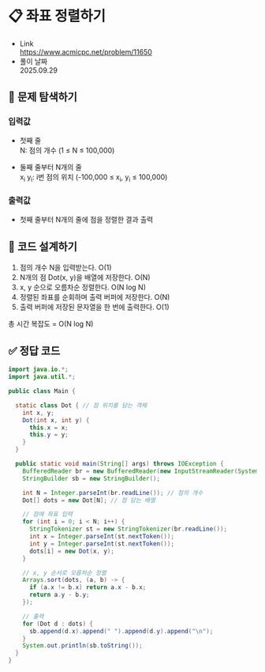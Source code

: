 # 📋 좌표 정렬하기
- Link<br>
https://www.acmicpc.net/problem/11650
- 풀이 날짜<br>
2025.09.29

## 🔎 문제 탐색하기

### 입력값
- 첫째 줄<br>
N: 점의 개수 (1 ≤ N ≤ 100,000)<br>

- 둘째 줄부터 N개의 줄<br>
x<sub>i</sub> y<sub>i</sub>: i번 점의 위치 (-100,000 ≤ x<sub>i</sub>, y<sub>i</sub> ≤ 100,000)

### 출력값
- 첫째 줄부터 N개의 줄에 점을 정렬한 결과 출력<br>

## 📝 코드 설계하기
1. 점의 개수 N을 입력받는다. O(1)
2. N개의 점 Dot(x, y)을 배열에 저장한다. O(N)
3. x, y 순으로 오름차순 정렬한다. O(N log N)
4. 정렬된 좌표를 순회하며 출력 버퍼에 저장한다. O(N)
5. 출력 버퍼에 저장된 문자열을 한 번에 출력한다. O(1)

총 시간 복잡도 = O(N log N)

## ✅ 정답 코드
```java
import java.io.*;
import java.util.*;

public class Main {

  static class Dot { // 점 위치를 담는 객체
    int x, y;
    Dot(int x, int y) {
      this.x = x;
      this.y = y;
    }
  }

  public static void main(String[] args) throws IOException {
    BufferedReader br = new BufferedReader(new InputStreamReader(System.in));
    StringBuilder sb = new StringBuilder();

    int N = Integer.parseInt(br.readLine()); // 점의 개수
    Dot[] dots = new Dot[N]; // 점 담는 배열

    // 점에 좌표 입력
    for (int i = 0; i < N; i++) {
      StringTokenizer st = new StringTokenizer(br.readLine());
      int x = Integer.parseInt(st.nextToken());
      int y = Integer.parseInt(st.nextToken());
      dots[i] = new Dot(x, y);
    }

    // x, y 순서로 오름차순 정렬
    Arrays.sort(dots, (a, b) -> {
      if (a.x != b.x) return a.x - b.x;
      return a.y - b.y;
    });

    // 출력
    for (Dot d : dots) {
      sb.append(d.x).append(" ").append(d.y).append("\n");
    }
    System.out.println(sb.toString());
  }
}
```
